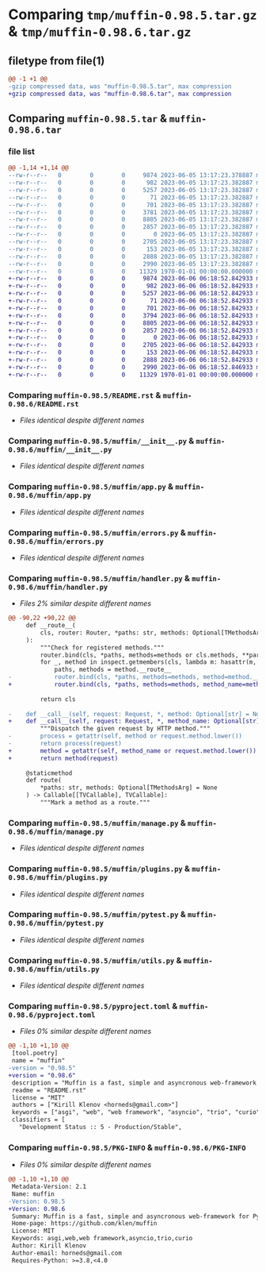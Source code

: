 # Comparing `tmp/muffin-0.98.5.tar.gz` & `tmp/muffin-0.98.6.tar.gz`

## filetype from file(1)

```diff
@@ -1 +1 @@
-gzip compressed data, was "muffin-0.98.5.tar", max compression
+gzip compressed data, was "muffin-0.98.6.tar", max compression
```

## Comparing `muffin-0.98.5.tar` & `muffin-0.98.6.tar`

### file list

```diff
@@ -1,14 +1,14 @@
--rw-r--r--   0        0        0     9874 2023-06-05 13:17:23.378887 muffin-0.98.5/README.rst
--rw-r--r--   0        0        0      982 2023-06-05 13:17:23.382887 muffin-0.98.5/muffin/__init__.py
--rw-r--r--   0        0        0     5257 2023-06-05 13:17:23.382887 muffin-0.98.5/muffin/app.py
--rw-r--r--   0        0        0       71 2023-06-05 13:17:23.382887 muffin-0.98.5/muffin/constants.py
--rw-r--r--   0        0        0      701 2023-06-05 13:17:23.382887 muffin-0.98.5/muffin/errors.py
--rw-r--r--   0        0        0     3781 2023-06-05 13:17:23.382887 muffin-0.98.5/muffin/handler.py
--rw-r--r--   0        0        0     8805 2023-06-05 13:17:23.382887 muffin-0.98.5/muffin/manage.py
--rw-r--r--   0        0        0     2857 2023-06-05 13:17:23.382887 muffin-0.98.5/muffin/plugins.py
--rw-r--r--   0        0        0        0 2023-06-05 13:17:23.382887 muffin-0.98.5/muffin/py.typed
--rw-r--r--   0        0        0     2705 2023-06-05 13:17:23.382887 muffin-0.98.5/muffin/pytest.py
--rw-r--r--   0        0        0      153 2023-06-05 13:17:23.382887 muffin-0.98.5/muffin/types.py
--rw-r--r--   0        0        0     2888 2023-06-05 13:17:23.382887 muffin-0.98.5/muffin/utils.py
--rw-r--r--   0        0        0     2990 2023-06-05 13:17:23.382887 muffin-0.98.5/pyproject.toml
--rw-r--r--   0        0        0    11329 1970-01-01 00:00:00.000000 muffin-0.98.5/PKG-INFO
+-rw-r--r--   0        0        0     9874 2023-06-06 06:18:52.842933 muffin-0.98.6/README.rst
+-rw-r--r--   0        0        0      982 2023-06-06 06:18:52.842933 muffin-0.98.6/muffin/__init__.py
+-rw-r--r--   0        0        0     5257 2023-06-06 06:18:52.842933 muffin-0.98.6/muffin/app.py
+-rw-r--r--   0        0        0       71 2023-06-06 06:18:52.842933 muffin-0.98.6/muffin/constants.py
+-rw-r--r--   0        0        0      701 2023-06-06 06:18:52.842933 muffin-0.98.6/muffin/errors.py
+-rw-r--r--   0        0        0     3794 2023-06-06 06:18:52.842933 muffin-0.98.6/muffin/handler.py
+-rw-r--r--   0        0        0     8805 2023-06-06 06:18:52.842933 muffin-0.98.6/muffin/manage.py
+-rw-r--r--   0        0        0     2857 2023-06-06 06:18:52.842933 muffin-0.98.6/muffin/plugins.py
+-rw-r--r--   0        0        0        0 2023-06-06 06:18:52.842933 muffin-0.98.6/muffin/py.typed
+-rw-r--r--   0        0        0     2705 2023-06-06 06:18:52.842933 muffin-0.98.6/muffin/pytest.py
+-rw-r--r--   0        0        0      153 2023-06-06 06:18:52.842933 muffin-0.98.6/muffin/types.py
+-rw-r--r--   0        0        0     2888 2023-06-06 06:18:52.842933 muffin-0.98.6/muffin/utils.py
+-rw-r--r--   0        0        0     2990 2023-06-06 06:18:52.846933 muffin-0.98.6/pyproject.toml
+-rw-r--r--   0        0        0    11329 1970-01-01 00:00:00.000000 muffin-0.98.6/PKG-INFO
```

### Comparing `muffin-0.98.5/README.rst` & `muffin-0.98.6/README.rst`

 * *Files identical despite different names*

### Comparing `muffin-0.98.5/muffin/__init__.py` & `muffin-0.98.6/muffin/__init__.py`

 * *Files identical despite different names*

### Comparing `muffin-0.98.5/muffin/app.py` & `muffin-0.98.6/muffin/app.py`

 * *Files identical despite different names*

### Comparing `muffin-0.98.5/muffin/errors.py` & `muffin-0.98.6/muffin/errors.py`

 * *Files identical despite different names*

### Comparing `muffin-0.98.5/muffin/handler.py` & `muffin-0.98.6/muffin/handler.py`

 * *Files 2% similar despite different names*

```diff
@@ -90,22 +90,22 @@
     def __route__(
         cls, router: Router, *paths: str, methods: Optional[TMethodsArg] = None, **params
     ):
         """Check for registered methods."""
         router.bind(cls, *paths, methods=methods or cls.methods, **params)
         for _, method in inspect.getmembers(cls, lambda m: hasattr(m, "__route__")):
             paths, methods = method.__route__
-            router.bind(cls, *paths, methods=methods, method=method.__name__)
+            router.bind(cls, *paths, methods=methods, method_name=method.__name__)
 
         return cls
 
-    def __call__(self, request: Request, *, method: Optional[str] = None, **_) -> Awaitable:
+    def __call__(self, request: Request, *, method_name: Optional[str] = None, **_) -> Awaitable:
         """Dispatch the given request by HTTP method."""
-        process = getattr(self, method or request.method.lower())
-        return process(request)
+        method = getattr(self, method_name or request.method.lower())
+        return method(request)
 
     @staticmethod
     def route(
         *paths: str, methods: Optional[TMethodsArg] = None
     ) -> Callable[[TVCallable], TVCallable]:
         """Mark a method as a route."""
```

### Comparing `muffin-0.98.5/muffin/manage.py` & `muffin-0.98.6/muffin/manage.py`

 * *Files identical despite different names*

### Comparing `muffin-0.98.5/muffin/plugins.py` & `muffin-0.98.6/muffin/plugins.py`

 * *Files identical despite different names*

### Comparing `muffin-0.98.5/muffin/pytest.py` & `muffin-0.98.6/muffin/pytest.py`

 * *Files identical despite different names*

### Comparing `muffin-0.98.5/muffin/utils.py` & `muffin-0.98.6/muffin/utils.py`

 * *Files identical despite different names*

### Comparing `muffin-0.98.5/pyproject.toml` & `muffin-0.98.6/pyproject.toml`

 * *Files 0% similar despite different names*

```diff
@@ -1,10 +1,10 @@
 [tool.poetry]
 name = "muffin"
-version = "0.98.5"
+version = "0.98.6"
 description = "Muffin is a fast, simple and asyncronous web-framework for Python 3 (asyncio, trio, curio)"
 readme = "README.rst"
 license = "MIT"
 authors = ["Kirill Klenov <horneds@gmail.com>"]
 keywords = ["asgi", "web", "web framework", "asyncio", "trio", "curio"]
 classifiers = [
   "Development Status :: 5 - Production/Stable",
```

### Comparing `muffin-0.98.5/PKG-INFO` & `muffin-0.98.6/PKG-INFO`

 * *Files 0% similar despite different names*

```diff
@@ -1,10 +1,10 @@
 Metadata-Version: 2.1
 Name: muffin
-Version: 0.98.5
+Version: 0.98.6
 Summary: Muffin is a fast, simple and asyncronous web-framework for Python 3 (asyncio, trio, curio)
 Home-page: https://github.com/klen/muffin
 License: MIT
 Keywords: asgi,web,web framework,asyncio,trio,curio
 Author: Kirill Klenov
 Author-email: horneds@gmail.com
 Requires-Python: >=3.8,<4.0
```

